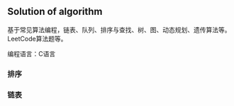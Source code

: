 ## Solution of algorithm

基于常见算法编程，链表、队列、排序与查找、树、图、动态规划、遗传算法等。LeetCode算法题等。

编程语言：C语言

### 排序



### 链表